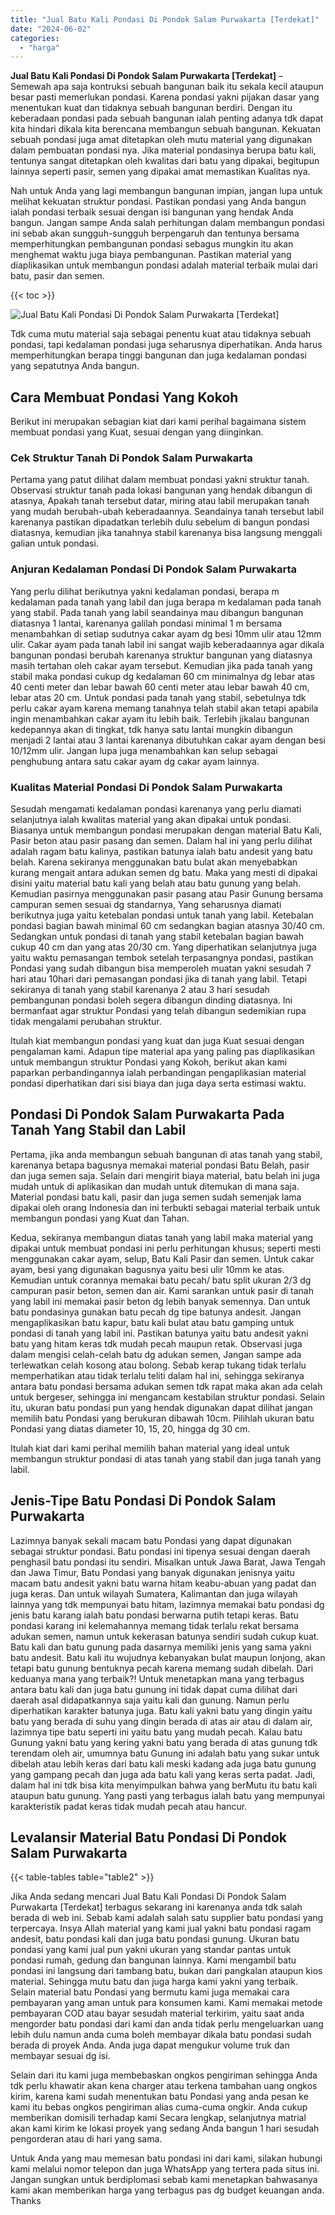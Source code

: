 ```yaml
---
title: "Jual Batu Kali Pondasi Di Pondok Salam Purwakarta [Terdekat]"
date: "2024-06-02"
categories: 
  - "harga"
---
```


**Jual Batu Kali Pondasi Di Pondok Salam Purwakarta \[Terdekat\]** – Semewah apa saja kontruksi sebuah bangunan baik itu sekala kecil ataupun besar pasti memerlukan pondasi. Karena pondasi yakni pijakan dasar yang menentukan kuat dan tidaknya sebuah bangunan berdiri. Dengan itu keberadaan pondasi pada sebuah bangunan ialah penting adanya tdk dapat kita hindari dikala kita berencana membangun sebuah bangunan. Kekuatan sebuah pondasi juga amat ditetapkan oleh mutu material yang digunakan dalam pembuatan pondasi nya. Jika material pondasinya berupa batu kali, tentunya sangat ditetapkan oleh kwalitas dari batu yang dipakai, begitupun lainnya seperti pasir, semen yang dipakai amat memastikan Kualitas nya.

Nah untuk Anda yang lagi membangun bangunan impian, jangan lupa untuk melihat kekuatan struktur pondasi. Pastikan pondasi yang Anda bangun ialah pondasi terbaik sesuai dengan isi bangunan yang hendak Anda bangun. Jangan sampe Anda salah perhitungan dalam membangun pondasi ini sebab akan sungguh-sungguh berpengaruh dan tentunya bersama memperhitungkan pembangunan pondasi sebagus mungkin itu akan menghemat waktu juga biaya pembangunan. Pastikan material yang diaplikasikan untuk membangun pondasi adalah material terbaik mulai dari batu, pasir dan semen.

{{< toc >}}

![Jual Batu Kali Pondasi Di Pondok Salam Purwakarta [Terdekat]](/images/jual-batu-kali-25.png)

Tdk cuma mutu material saja sebagai penentu kuat atau tidaknya sebuah pondasi, tapi kedalaman pondasi juga seharusnya diperhatikan. Anda harus memperhitungkan berapa tinggi bangunan dan juga kedalaman pondasi yang sepatutnya Anda bangun.

## Cara Membuat Pondasi Yang Kokoh

Berikut ini merupakan sebagian kiat dari kami perihal bagaimana sistem membuat pondasi yang Kuat, sesuai dengan yang diinginkan.

### Cek Struktur Tanah Di Pondok Salam Purwakarta

Pertama yang patut dilihat dalam membuat pondasi yakni struktur tanah. Observasi struktur tanah pada lokasi bangunan yang hendak dibangun di atasnya, Apakah tanah tersebut datar, miring atau labil merupakan tanah yang mudah berubah-ubah keberadaannya. Seandainya tanah tersebut labil karenanya pastikan dipadatkan terlebih dulu sebelum di bangun pondasi diatasnya, kemudian jika tanahnya stabil karenanya bisa langsung menggali galian untuk pondasi.

### Anjuran Kedalaman Pondasi Di Pondok Salam Purwakarta

Yang perlu dilihat berikutnya yakni kedalaman pondasi, berapa m kedalaman pada tanah yang labil dan juga berapa m kedalaman pada tanah yang stabil. Pada tanah yang labil seandainya mau dibangun bangunan diatasnya 1 lantai, karenanya galilah pondasi minimal 1 m bersama menambahkan di setiap sudutnya cakar ayam dg besi 10mm ulir atau 12mm ulir. Cakar ayam pada tanah labil ini sangat wajib keberadaannya agar dikala bangunan pondasi berubah karenanya struktur bangunan yang diatasnya masih tertahan oleh cakar ayam tersebut. Kemudian jika pada tanah yang stabil maka pondasi cukup dg kedalaman 60 cm minimalnya dg lebar atas 40 centi meter dan lebar bawah 60 centi meter atau lebar bawah 40 cm, lebar atas 20 cm. Untuk pondasi pada tanah yang stabil, sebetulnya tdk perlu cakar ayam karena memang tanahnya telah stabil akan tetapi apabila ingin menambahkan cakar ayam itu lebih baik. Terlebih jikalau bangunan kedepannya akan di tingkat, tdk hanya satu lantai mungkin dibangun menjadi 2 lantai atau 3 lantai karenanya dibutuhkan cakar ayam dengan besi 10/12mm ulir. Jangan lupa juga menambahkan kan selup sebagai penghubung antara satu cakar ayam dg cakar ayam lainnya.

### Kualitas Material Pondasi Di Pondok Salam Purwakarta

Sesudah mengamati kedalaman pondasi karenanya yang perlu diamati selanjutnya ialah kwalitas material yang akan dipakai untuk pondasi. Biasanya untuk membangun pondasi merupakan dengan material Batu Kali, Pasir beton atau pasir pasang dan semen. Dalam hal ini yang perlu dilihat adalah ragam batu kalinya, pastikan batunya ialah batu andesit yang batu belah. Karena sekiranya menggunakan batu bulat akan menyebabkan kurang mengait antara adukan semen dg batu. Maka yang mesti di dipakai disini yaitu material batu kali yang belah atau batu gunung yang belah. Kemudian pasirnya menggunakan pasir pasang atau Pasir Gunung bersama campuran semen sesuai dg standarnya, Yang seharusnya diamati berikutnya juga yaitu ketebalan pondasi untuk tanah yang labil. Ketebalan pondasi bagian bawah minimal 60 cm sedangkan bagian atasnya 30/40 cm. Sedangkan untuk pondasi di tanah yang stabil ketebalan bagian bawah cukup 40 cm dan yang atas 20/30 cm. Yang diperhatikan selanjutnya juga yaitu waktu pemasangan tembok setelah terpasangnya pondasi, pastikan Pondasi yang sudah dibangun bisa memperoleh muatan yakni sesudah 7 hari atau 10hari dari pemasangan pondasi jika di tanah yang labil. Tetapi sekiranya di tanah yang stabil karenanya 2 atau 3 hari sesudah pembangunan pondasi boleh segera dibangun dinding diatasnya. Ini bermanfaat agar struktur Pondasi yang telah dibangun sedemikian rupa tidak mengalami perubahan struktur.

Itulah kiat membangun pondasi yang kuat dan juga Kuat sesuai dengan pengalaman kami. Adapun tipe material apa yang paling pas diaplikasikan untuk membangun struktur Pondasi yang Kokoh, berikut akan kami paparkan perbandingannya ialah perbandingan pengaplikasian material pondasi diperhatikan dari sisi biaya dan juga daya serta estimasi waktu.

## Pondasi Di Pondok Salam Purwakarta Pada Tanah Yang Stabil dan Labil

Pertama, jika anda membangun sebuah bangunan di atas tanah yang stabil, karenanya betapa bagusnya memakai material pondasi Batu Belah, pasir dan juga semen saja. Selain dari mengirit biaya material, batu belah ini juga mudah untuk di aplikasikan dan mudah untuk ditemukan di mana saja. Material pondasi batu kali, pasir dan juga semen sudah semenjak lama dipakai oleh orang Indonesia dan ini terbukti sebagai material terbaik untuk membangun pondasi yang Kuat dan Tahan.

Kedua, sekiranya membangun diatas tanah yang labil maka material yang dipakai untuk membuat pondasi ini perlu perhitungan khusus; seperti mesti menggunakan cakar ayam, selup, Batu Kali Pasir dan semen. Untuk cakar ayam, besi yang digunakan bagusnya yaitu besi ulir 10mm ke atas. Kemudian untuk corannya memakai batu pecah/ batu split ukuran 2/3 dg campuran pasir beton, semen dan air. Kami sarankan untuk pasir di tanah yang labil ini memakai pasir beton dg lebih banyak semennya. Dan untuk batu pondasinya gunakan batu pecah dg tipe batunya andesit. Jangan mengaplikasikan batu kapur, batu kali bulat atau batu gamping untuk pondasi di tanah yang labil ini. Pastikan batunya yaitu batu andesit yakni batu yang hitam keras tdk mudah pecah maupun retak. Observasi juga dalam mengisi celah-celah batu dg adukan semen, Jangan sampe ada terlewatkan celah kosong atau bolong. Sebab kerap tukang tidak terlalu memperhatikan atau tidak terlalu teliti dalam hal ini, sehingga sekiranya antara batu pondasi bersama adukan semen tdk rapat maka akan ada celah untuk bergeser, sehingga ini mengancam kestabilan struktur pondasi. Selain itu, ukuran batu pondasi pun yang hendak digunakan dapat dilihat jangan memilih batu Pondasi yang berukuran dibawah 10cm. Pilihlah ukuran batu Pondasi yang diatas diameter 10, 15, 20, hingga dg 30 cm.

Itulah kiat dari kami perihal memilih bahan material yang ideal untuk membangun struktur pondasi di atas tanah yang stabil dan juga tanah yang labil.

## Jenis-Tipe Batu Pondasi Di Pondok Salam Purwakarta

Lazimnya banyak sekali macam batu Pondasi yang dapat digunakan sebagai struktur pondasi. Batu pondasi ini tipenya sesuai dengan daerah penghasil batu pondasi itu sendiri. Misalkan untuk Jawa Barat, Jawa Tengah dan Jawa Timur, Batu Pondasi yang banyak digunakan jenisnya yaitu macam batu andesit yakni batu warna hitam keabu-abuan yang padat dan juga keras. Dan untuk wilayah Sumatera, Kalimantan dan juga wilayah lainnya yang tdk mempunyai batu hitam, lazimnya memakai batu pondasi dg jenis batu karang ialah batu pondasi berwarna putih tetapi keras. Batu pondasi karang ini kelemahannya memang tidak terlalu rekat bersama adukan semen, namun untuk kekerasan batunya sendiri sudah cukup kuat. Batu kali dan batu gunung pada dasarnya memiliki jenis yang sama yakni batu andesit. Batu kali itu wujudnya kebanyakan bulat maupun lonjong, akan tetapi batu gunung bentuknya pecah karena memang sudah dibelah. Dari keduanya mana yang terbaik?! Untuk menetapkan mana yang terbagus antara batu kali dan juga batu gunung ini tidak dapat cuma dilihat dari daerah asal didapatkannya saja yaitu kali dan gunung. Namun perlu diperhatikan karakter batunya juga. Batu kali yakni batu yang dingin yaitu batu yang berada di suhu yang dingin berada di atas air atau di dalam air, lazimnya tipe batu seperti ini yaitu batu yang mudah pecah. Kalau batu Gunung yakni batu yang kering yakni batu yang berada di atas gunung tdk terendam oleh air, umumnya batu Gunung ini adalah batu yang sukar untuk dibelah atau lebih keras dari batu kali meski kadang ada juga batu gunung yang gampang pecah dan juga ada batu kali yang keras serta padat. Jadi, dalam hal ini tdk bisa kita menyimpulkan bahwa yang berMutu itu batu kali ataupun batu gunung. Yang pasti yang terbagus ialah batu yang mempunyai karakteristik padat keras tidak mudah pecah atau hancur.

## Levalansir Material Batu Pondasi Di Pondok Salam Purwakarta

{{< table-tables table="table2" >}}

Jika Anda sedang mencari Jual Batu Kali Pondasi Di Pondok Salam Purwakarta \[Terdekat\] terbagus sekarang ini karenanya anda tdk salah berada di web ini. Sebab kami adalah salah satu supplier batu pondasi yang terpercaya. Insya Allah material yang kami jual yakni batu pondasi ragam andesit, batu pondasi kali dan juga batu pondasi gunung. Ukuran batu pondasi yang kami jual pun yakni ukuran yang standar pantas untuk pondasi rumah, gedung dan bangunan lainnya. Kami mengambil batu pondasi ini langsung dari tambang batu, bukan dari pangkalan ataupun kios material. Sehingga mutu batu dan juga harga kami yakni yang terbaik. Selain material batu Pondasi yang bermutu kami juga memakai cara pembayaran yang aman untuk para konsumen kami. Kami memakai metode pembayaran COD atau bayar sesudah material terkirim, yaitu saat anda mengorder batu pondasi dari kami dan anda tidak perlu mengeluarkan uang lebih dulu namun anda cuma boleh membayar dikala batu pondasi sudah berada di proyek Anda. Anda juga dapat mengukur volume truk dan membayar sesuai dg isi.

Selain dari itu kami juga membebaskan ongkos pengiriman sehingga Anda tdk perlu khawatir akan kena charger atau terkena tambahan uang ongkos kirim, karena kami sudah menentukan batu Pondasi yang anda pesan ke kami itu bebas ongkos pengiriman alias cuma-cuma ongkir. Anda cukup memberikan domisili terhadap kami Secara lengkap, selanjutnya matrial akan kami kirim ke lokasi proyek yang sedang Anda bangun 1 hari sesudah pengorderan atau di hari yang sama.

Untuk Anda yang mau memesan batu pondasi ini dari kami, silakan hubungi kami melalui nomor telepon dan juga WhatsApp yang tertera pada situs ini. Jangan sungkan untuk berdiplomasi sebab kami menetapkan bahwasanya kami akan memberikan harga yang terbagus pas dg budget keuangan anda. Thanks
